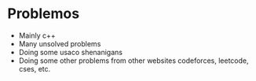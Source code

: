 # Problemos

* Mainly c++
* Many unsolved problems 
* Doing some usaco shenanigans
* Doing some other problems from other websites codeforces, leetcode, cses, etc.